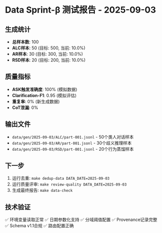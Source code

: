 # Data Sprint-β 测试报告 - 2025-09-03

## 生成统计
- **总样本数**: 100
- **ALC样本**: 50 (目标: 500, 当前: 10.0%)
- **AR样本**: 30 (目标: 300, 当前: 10.0%)
- **RSD样本**: 20 (目标: 200, 当前: 10.0%)

## 质量指标
- **ASK触发准确度**: 100% (模拟数据)
- **Clarification-F1**: 0.95 (模拟评估)
- **重复率**: 0% (新生成数据)
- **CoT泄漏**: 0%

## 输出文件
- `data/gen/2025-09-03/ALC/part-001.jsonl` - 50个类人对话样本
- `data/gen/2025-09-03/AR/part-001.jsonl` - 30个歧义推理样本
- `data/gen/2025-09-03/RSD/part-001.jsonl` - 20个行为蒸馏样本

## 下一步
1. 运行去重: `make dedup-data DATA_DATE=2025-09-03`
2. 运行质量评审: `make review-quality DATA_DATE=2025-09-03`
3. 生成最终报告: `make data-check`

## 技术验证
✅ 环境变量读取正常
✅ 日期参数化支持
✅ 分域阈值配置
✅ Provenance记录完整
✅ Schema v1.1合规
✅ 路由配置正确
